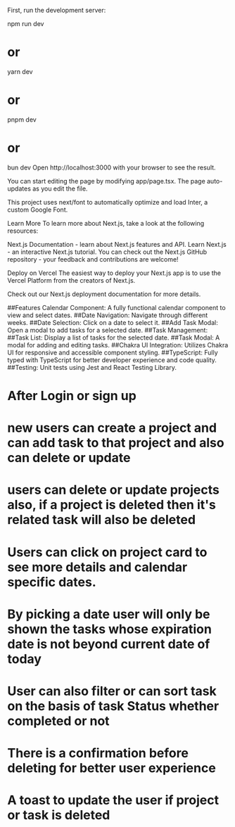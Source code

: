 First, run the development server:

npm run dev
# or
yarn dev
# or
pnpm dev
# or
bun dev
Open http://localhost:3000 with your browser to see the result.

You can start editing the page by modifying app/page.tsx. The page auto-updates as you edit the file.

This project uses next/font to automatically optimize and load Inter, a custom Google Font.

Learn More
To learn more about Next.js, take a look at the following resources:

Next.js Documentation - learn about Next.js features and API.
Learn Next.js - an interactive Next.js tutorial.
You can check out the Next.js GitHub repository - your feedback and contributions are welcome!

Deploy on Vercel
The easiest way to deploy your Next.js app is to use the Vercel Platform from the creators of Next.js.

Check out our Next.js deployment documentation for more details.

##Features Calendar Component: A fully functional calendar component to view and select dates. 
##Date Navigation: Navigate through different weeks. 
##Date Selection: Click on a date to select it. 
##Add Task Modal: Open a modal to add tasks for a selected date. 
##Task Management: 
##Task List: Display a list of tasks for the selected date. 
##Task Modal: A modal for adding and editing tasks. 
##Chakra UI Integration: Utilizes Chakra UI for responsive and accessible component styling. 
##TypeScript: Fully typed with TypeScript for better developer experience and code quality. 
##Testing: Unit tests using Jest and React Testing Library.

# After Login or sign up
# new users can create a project and can add task to that project and also can delete or update
# users can delete or update projects also, if a project is deleted then it's related task will also be deleted
# Users can click on project card to see more details and calendar specific dates.
# By picking a date user will only be shown the tasks whose expiration date is not beyond current date of today
# User can also filter or can sort task on the basis of task Status whether completed or not
# There is a confirmation before deleting for better user experience
# A toast to update the user if project or task is deleted
